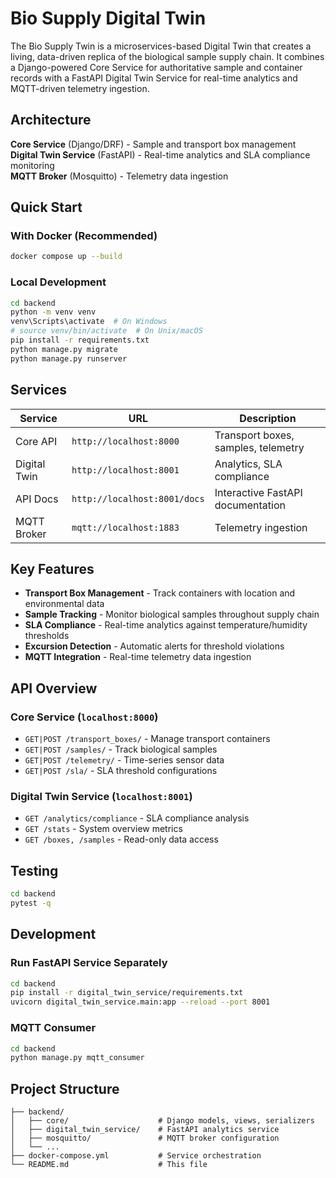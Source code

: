 # Bio Supply Digital Twin

The Bio Supply Twin is a microservices-based Digital Twin that creates a living, data-driven replica of the biological sample supply chain. It combines a Django-powered Core Service for authoritative sample and container records with a FastAPI Digital Twin Service for real-time analytics and MQTT-driven telemetry ingestion.

## Architecture

**Core Service** (Django/DRF) - Sample and transport box management  
**Digital Twin Service** (FastAPI) - Real-time analytics and SLA compliance monitoring  
**MQTT Broker** (Mosquitto) - Telemetry data ingestion

## Quick Start

### With Docker (Recommended)
```bash
docker compose up --build
```

### Local Development
```bash
cd backend
python -m venv venv
venv\Scripts\activate  # On Windows
# source venv/bin/activate  # On Unix/macOS
pip install -r requirements.txt
python manage.py migrate
python manage.py runserver
```

## Services

| Service | URL | Description |
|---------|-----|-------------|
| Core API | `http://localhost:8000` | Transport boxes, samples, telemetry |
| Digital Twin | `http://localhost:8001` | Analytics, SLA compliance |
| API Docs | `http://localhost:8001/docs` | Interactive FastAPI documentation |
| MQTT Broker | `mqtt://localhost:1883` | Telemetry ingestion |

## Key Features

- **Transport Box Management** - Track containers with location and environmental data
- **Sample Tracking** - Monitor biological samples throughout supply chain
- **SLA Compliance** - Real-time analytics against temperature/humidity thresholds
- **Excursion Detection** - Automatic alerts for threshold violations
- **MQTT Integration** - Real-time telemetry data ingestion

## API Overview

### Core Service (`localhost:8000`)
- `GET|POST /transport_boxes/` - Manage transport containers
- `GET|POST /samples/` - Track biological samples  
- `GET|POST /telemetry/` - Time-series sensor data
- `GET|POST /sla/` - SLA threshold configurations

### Digital Twin Service (`localhost:8001`)
- `GET /analytics/compliance` - SLA compliance analysis
- `GET /stats` - System overview metrics
- `GET /boxes, /samples` - Read-only data access

## Testing
```bash
cd backend
pytest -q
```

## Development

### Run FastAPI Service Separately
```bash
cd backend
pip install -r digital_twin_service/requirements.txt
uvicorn digital_twin_service.main:app --reload --port 8001
```

### MQTT Consumer
```bash
cd backend
python manage.py mqtt_consumer
```

## Project Structure
```
├── backend/
│   ├── core/                    # Django models, views, serializers
│   ├── digital_twin_service/    # FastAPI analytics service
│   ├── mosquitto/               # MQTT broker configuration
│   └── ...
├── docker-compose.yml           # Service orchestration
└── README.md                    # This file
```